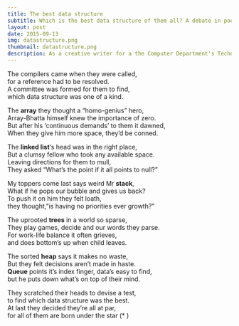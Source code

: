 ```yaml
---
title: The best data structure
subtitle: Which is the best data structure of them all? A debate in poetry
layout: post
date: 2015-09-13
img: datastructure.png
thumbnail: datastructure.png
description: As a creative writer for a the Computer Department's Technical Newsletter, I wanted to make learning core Computer Science concepts fun! While this format was completely unexpected by students, they took to it positively. I have always been interested in finding innovative ways to help people understand complex concepts better -- be it through design or poetry!
---
```


The compilers came when they were called,  
for a reference had to be resolved.  
A committee was formed for them to find,  
which data structure was one of a kind.

The **array** they thought a “homo-genius” hero,  
Array-Bhatta himself knew the importance of zero.  
But after his ‘continuous demands’ to them it dawned,  
When they give him more space, they’d be conned.

The **linked list**‘s head was in the right place,  
But a clumsy fellow who took any available space.  
Leaving directions for them to mull,  
They asked “What’s the point if it all points to null?”

My toppers come last says weird Mr **stack**,  
What if he pops our bubble and gives us back?  
To push it on him they felt loath,  
they thought,”is having no priorities ever growth?”

The uprooted **trees** in a world so sparse,  
They play games, decide and our words they parse.  
For work-life balance it often grieves,  
and does bottom’s up when child leaves.

The sorted **heap** says it makes no waste,  
But they felt decisions aren’t made in haste.  
**Queue** points it’s index finger, data’s easy to find,  
but he puts down what’s on top of their mind.
 
They scratched their heads to devise a test,  
to find which data structure was the best.  
At last they decided they’re all at par,  
for all of them are born under the star (* )

 

